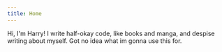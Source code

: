 ```yaml
---
title: Home
---
```

Hi, I'm Harry! I write half-okay code, like books and manga, and despise writing about myself.
Got no idea what im gonna use this for. 
